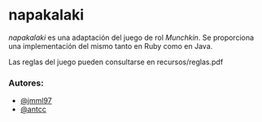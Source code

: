 # napakalaki

*napakalaki* es una adaptación del juego de rol *Munchkin*. Se proporciona una implementación del mismo tanto en Ruby como en Java.

Las reglas del juego pueden consultarse en recursos/reglas.pdf

### Autores:

- [@jmml97](https://github.com/jmml97/)
- [@antcc](https://github.com/antcc/)
